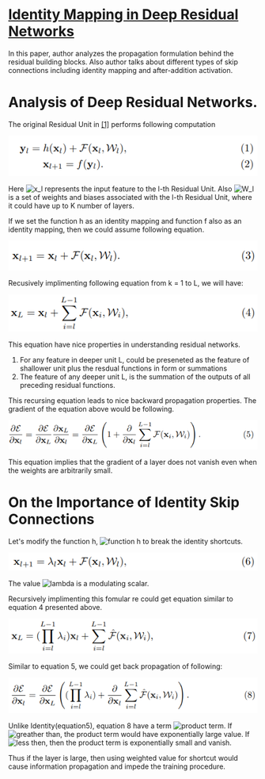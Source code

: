 # [Identity Mapping in Deep Residual Networks](https://arxiv.org/pdf/1603.05027.pdf)

In this paper, author analyzes the propagation formulation behind the residual building blocks. Also author talks about different types of skip connections including identity mapping and after-addition activation.

# Analysis of Deep Residual Networks.

The original Residual Unit in [\[1\]](https://arxiv.org/pdf/1512.03385.pdf) performs following computation

![Residual Block Equation](residualblockequation.PNG)

Here ![x_l](https://latex.codecogs.com/svg.image?x_l) represents the input feature to the l-th Residual Unit. Also ![W_l](https://latex.codecogs.com/svg.image?W_l) is a set of weights and biases associated with the l-th Residual Unit, where it could have up to K number of layers.

If we set the function h as an identity mapping and function f also as an identity mapping, then we could assume following equation.

![nextLayer](./nextLayer.png)

Recusively implimenting following equation from k = 1 to L, we will have:

![recursiveEquation](./recursiveEquation.png)

This equation have nice properties in understanding residual networks.

1. For any feature in deeper unit L, could be preseneted as the feature of shallower unit plus the resdual functions in form or summations
2. The feature of any deeper unit L, is the summation of the outputs of all preceding residual functions.

This recursing equation leads to nice backward propagation properties. The gradient of the equation above would be following.

![gradient](./gradient.png)

This equation implies that the gradient of a layer does not vanish even when the weights are arbitrarily small.

# On the Importance of Identity Skip Connections

Let's modify the function h, ![function h](https://latex.codecogs.com/svg.image?h(x_{l&plus;1})=\lambda_lx_l) to break the identity shortcuts.

![equation6](./equation6.png)

The value ![lambda](https://latex.codecogs.com/svg.image?%5Clambda_l) is a modulating scalar.

Recursively implimenting this fomular re could get equation similar to equation 4 presented above.

![equation7](./equation7.png)

Similar to equation 5, we could get back propagation of following:

![equation8](./equation8.png)

Unlike Identity(equation5), equation 8 have a term ![product term](https://latex.codecogs.com/svg.image?\prod_{i=l}^{L-1}{\lambda_i}). If ![greather than](https://latex.codecogs.com/svg.image?%5Clambda_i%3E1), the product term would have exponentially large value. If ![less then](https://latex.codecogs.com/svg.image?\lambda_i<1), then the product term is exponentially small and vanish.

Thus if the layer is large, then using weighted value for shortcut would cause information propagation and impede the training procedure.


